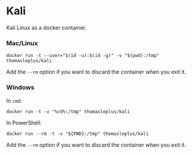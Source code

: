 # Kali

Kali Linux as a docker container.

### Mac/Linux

```
docker run -t --user="$(id -u):$(id -g)" -v "$(pwd):/tmp" thomasleplus/kali
```

Add the `--rm` option if you want to discard the container when you exit it.

### Windows

In `cmd`:

```
docker run -t -v "%cd%:/tmp" thomasleplus/kali
```

In PowerShell:

```
docker run --rm -t -v "${PWD}:/tmp" thomasleplus/kali
```

Add the `--rm` option if you want to discard the container when you exit it.
